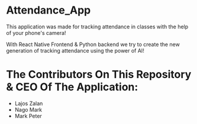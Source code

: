 # Attendance_App

This application was made for tracking attendance in classes with the help of your phone's camera!

With React Native Frontend & Python backend we try to create the new generation of tracking attendance
using the power of AI!

# The Contributors On This Repository & CEO Of The Application:
- Lajos Zalan
- Nago Mark
- Mark Peter

